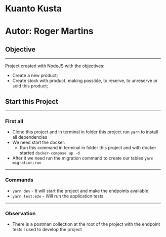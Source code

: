 # Kuanto Kusta
# Autor: Roger Martins

## Objective
----------------------------------------------------------------
Project created with NodeJS with the objectives:
- Create a new product;
- Create stock with product, making possible, to reserve, to unreserve or sold this product;


## Start this Project
----------------------------------------------------------------
### First all
- Clone this project and in terminal in folder this project run `yarn` to install all dependencies
- We need start the docker:
  - Run this command in terminal in folder this project and with docker started `docker-compose up -d`
- After it we need run the migration command to create our tables `yarn migration:run`
----------------------------------------------------------------
### Commands
  - `yarn dev` - It will start the project and make the endpoints available
  - `yarn test:e2e` - Will run the application tests
----------------------------------------------------------------
### Observation
  - There is a postman collection at the root of the project with the endpoint tests I used to develop the project
